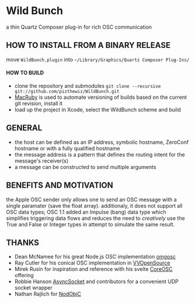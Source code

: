 
# Wild Bunch
a thin Quartz Composer plug-in for rich OSC communication

## HOW TO INSTALL FROM A BINARY RELEASE
move `WildBunch.plugin` into `~/Library/Graphics/Quartz Composer Plug-Ins/`

#### HOW TO BUILD
- clone the repository and submodules `git clone --recursive git://github.com/pizthewiz/WildBunch.git`
- [MacRuby](http://www.macruby.org/) is used to automate versioning of builds based on the current git revision, install it
- load up the project in Xcode, select the WildBunch scheme and build

## GENERAL
- the host can be defined as an IP address, symbolic hostname, ZeroConf hostname or with a fully qualified hostname
- the message address is a pattern that defines the routing intent for the message's receiver(s)
- a message can be constructed to send multiple arguments

## BENEFITS AND MOTIVATION
the Apple OSC sender only allows one to send an OSC message with a single paramater (save the float array). additionaly, it does not support all OSC data types; OSC 1.1 added an Impulse (bang) data type which simplifies triggering data flows and reduces the need to _creatively_ use the True and False or Integer types in attempt to simulate the same result.

## THANKS
- Dean McNamee for his great Node.js OSC implementation [omgosc](https://github.com/deanm/omgosc)
- Ray Cutler for his conical OSC implementation in [VVOpenSource](http://code.google.com/p/vvopensource/)
- Mirek Rusin for inspiration and reference with his svelte [CoreOSC](https://github.com/mirek/CoreOSC/) offering
- Robbie Hanson [AsyncSocket](https://github.com/robbiehanson/CocoaAsyncSocket) and contributors for a convenient UDP socket wrapper
- Nathan Rajlich for [NodObjC](https://github.com/TooTallNate/NodObjC)

